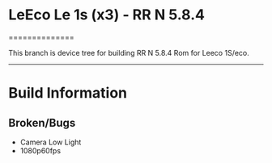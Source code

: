 # LeEco Le 1s (x3) - RR N 5.8.4
==============

This branch is device tree for building RR N 5.8.4 Rom for Leeco 1S/eco.

---

# Build Information

## Broken/Bugs
* Camera Low Light
* 1080p60fps
